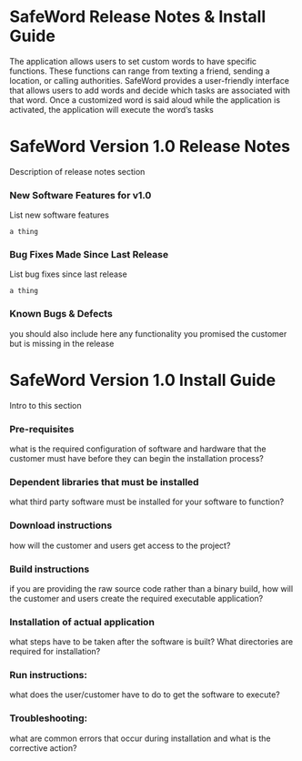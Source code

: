 # SafeWord Release Notes & Install Guide

The application allows users to set custom words to have specific functions. These functions can range from texting a friend, sending a location, or calling authorities. SafeWord provides a user-friendly interface that allows users to add words and decide which tasks are associated with that word. Once a customized word is said aloud while the application is activated, the application will execute the word’s tasks

# SafeWord Version 1.0 Release Notes

Description of release notes section

### New Software Features for v1.0

List new software features

```
a thing
```

### Bug Fixes Made Since Last Release

List bug fixes since last release

```
a thing
```

### Known Bugs & Defects

you should also include here any functionality you
promised the customer but is missing in the release




# SafeWord Version 1.0 Install Guide

Intro to this section

### Pre-requisites

what is the required configuration of software and hardware that
the customer must have before they can begin the installation process?


### Dependent libraries that must be installed

what third party software must be
installed for your software to function?

### Download instructions

how will the customer and users get access to the project?


### Build instructions

if you are providing the raw source code rather
than a binary build, how will the customer and users create the required executable
application?

### Installation of actual application

what steps have to be taken after the software is
built? What directories are required for installation?

### Run instructions:

what does the user/customer have to do to get the software to
execute?

### Troubleshooting:

what are common errors that occur during installation and what
is the corrective action?


